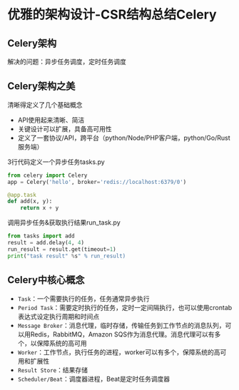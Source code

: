 # 优雅的架构设计-CSR结构总结Celery

## Celery架构

解决的问题：异步任务调度，定时任务调度
    
## Celery架构之美

清晰得定义了几个基础概念
* API使用起来清晰、简洁
* 关键设计可以扩展，具备高可用性
* 定义了一套协议/API，跨平台（python/Node/PHP客户端，python/Go/Rust服务端）
    
    
3行代码定义一个异步任务tasks.py

```python
from celery import Celery
app = Celery('hello', broker='redis://localhost:6379/0')

@app.task
def add(x, y):
    return x + y
```

调用异步任务&获取执行结果run_task.py

```python
from tasks import add
result = add.delay(4, 4)
run_result = result.get(timeout=1)
print("task result" %s" % run_result)
```

        
## Celery中核心概念
* `Task`：一个需要执行的任务，任务通常异步执行
* `Period Task`：需要定时执行的任务，定时一定间隔执行，也可以使用crontab表达式设定执行周期和时间点
* `Message Broker`：消息代理，临时存储，传输任务到工作节点的消息队列，可以用Redis，RabbitMQ，Amazon SQS作为消息代理。消息代理可以有多个，以保障系统的高可用
* `Worker`：工作节点，执行任务的进程，worker可以有多个，保障系统的高可用和扩展性
* `Result Store`：结果存储
* `Scheduler/Beat`：调度器进程，Beat是定时任务调度器